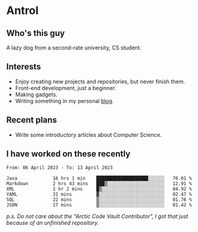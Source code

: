 # Antrol

## Who's this guy

A lazy dog from a second-rate university, CS student.

## Interests

* Enjoy creating new projects and repositories, but never finish them.
* Front-end development, just a beginner.
* Making gadgets.
* Writing something in my personal [blog](https://blog.antrol.xyz/).

## Recent plans

* Write some introductory articles about Computer Science.

<!--
* Try to develop a website for [Anime4KCPP](https://github.com/TianZerL/Anime4KCPP).
* Develop a Markdown renderer which user can customize its css, of course it is GUI-based.~~(If I could finish  it before getting bored)~~
* Work with my [teammates](https://github.com/SWJTU-Lazy-Dogs).
* Find something interests me, as a hobby after finishing my ~~boring~~ homework.
-->

## I have worked on these recently

<!--START_SECTION:waka-->

```text
From: 06 April 2023 - To: 13 April 2023

Java             16 hrs 1 min    ███████████████████░░░░░░   76.01 %
Markdown         2 hrs 43 mins   ███▒░░░░░░░░░░░░░░░░░░░░░   12.91 %
XML              1 hr 2 mins     █▒░░░░░░░░░░░░░░░░░░░░░░░   04.92 %
YAML             31 mins         ▓░░░░░░░░░░░░░░░░░░░░░░░░   02.47 %
SQL              22 mins         ▒░░░░░░░░░░░░░░░░░░░░░░░░   01.76 %
JSON             17 mins         ▒░░░░░░░░░░░░░░░░░░░░░░░░   01.42 %
```

<!--END_SECTION:waka-->

*p.s.  Do not care about the "Arctic Code Vault Contributor", I got that just because of an unfinished repository.*

<!--
**qzmlgfj/qzmlgfj** is a ✨ _special_ ✨ repository because its `README.md` (this file) appears on your GitHub profile.

Here are some ideas to get you started:

- 🔭 I’m currently working on ...
- 🌱 I’m currently learning ...
- 👯 I’m looking to collaborate on ...
- 🤔 I’m looking for help with ...
- 💬 Ask me about ...
- 📫 How to reach me: ...
- 😄 Pronouns: ...
- ⚡ Fun fact: ...
-->
